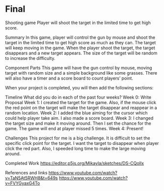 # Final
Shooting game
Player will shoot the target in the limited time to get high score.

Summary
In this game, player will control the gun by mouse and shoot the target in the limited time to get high score as much as they can. The target will keep moving in the game. When the player shoot the target, the target disappears and a new target appears. The size of the target will be random to increase the difficulty.

Component Parts
This game will have the gun control by mouse, moving target with random size and a simple background like some grasses. There will also have a timer and a score board to count players’ point.

When your project is completed, you will then add the following sections:

Timeline
What did you do in each of the past four weeks?
Week 0: Write Proposal
Week 1: I created the target for the game. Also, if the mouse click the red point on the target will make the target disappear and reappear in a random location.
Week 2: I added the blue aiming for the cursor which could help player take aim. I also made a score board.
Week 3: I changed the target size and make it moving around. Then I set the chance for the game. The game will end at player missed 5 times.
Week 4: Present!

Challenges
This project for me is a big challenge. It is difficult to set the specific click point for the target. I want the target to disappear when player click the red part. Also, I speeded long time to make the large moving around.

Completed Work
https://editor.p5js.org/Mikayla/sketches/DS-CQolIx

References and links
https://www.youtube.com/watch?v=TaN5At5RWH8&t=649s
https://www.youtube.com/watch?v=FVYGyaxG4To
